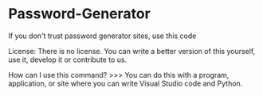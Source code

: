 # Password-Generator
If you don't trust password generator sites, use this code

License: There is no license. You can write a better version of this yourself, use it, develop it or contribute to us.

How can I use this command? >>> You can do this with a program, application, or site where you can write Visual Studio code and Python.
